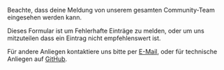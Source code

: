 Beachte, dass deine Meldung von unserem gesamten Community-Team eingesehen werden kann.

Dieses Formular ist um Fehlerhafte Einträge zu melden, oder um uns mitzuteilen dass ein Eintrag nicht empfehlenswert ist.

Für andere Anliegen kontaktiere uns bitte per [E-Mail](/imprint), oder für technische Anliegen auf [GitHub](https://github.com/TransDB-de).
